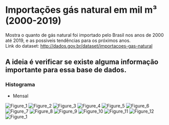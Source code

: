 # Importações gás natural em mil m³ (2000-2019)
Mostra o quanto de gás natural foi importado pelo Brasil nos anos de 2000 até 2019, e as possiveis tendências para os próximos anos.<br/>
Link do dataset: http://dados.gov.br/dataset/importacoes-gas-natural

## A ideia é verificar se existe alguma informação importante para essa base de dados.

### Histograma

- Mensal

![Figure_1](https://user-images.githubusercontent.com/48027825/73140182-c1bc6000-4054-11ea-8c9b-8d76f3dc620d.png)
![Figure_2](https://user-images.githubusercontent.com/48027825/73140183-c254f680-4054-11ea-9859-83eaefe055fe.png)
![Figure_3](https://user-images.githubusercontent.com/48027825/73140184-c254f680-4054-11ea-97c5-5f02ee7b87f7.png)
![Figure_4](https://user-images.githubusercontent.com/48027825/73140185-c254f680-4054-11ea-8c73-bcc62b2b9e3d.png)
![Figure_5](https://user-images.githubusercontent.com/48027825/73140186-c254f680-4054-11ea-9905-8aacda97449d.png)
![Figure_6](https://user-images.githubusercontent.com/48027825/73140187-c2ed8d00-4054-11ea-874e-541c59198b78.png)
![Figure_7](https://user-images.githubusercontent.com/48027825/73140188-c2ed8d00-4054-11ea-996d-b95aa8f81c95.png)
![Figure_8](https://user-images.githubusercontent.com/48027825/73140189-c2ed8d00-4054-11ea-9928-48a1b36788a3.png)
![Figure_9](https://user-images.githubusercontent.com/48027825/73140190-c2ed8d00-4054-11ea-83b3-825517b42409.png)
![Figure_10](https://user-images.githubusercontent.com/48027825/73140179-c1bc6000-4054-11ea-948f-872853f84163.png)
![Figure_11](https://user-images.githubusercontent.com/48027825/73140180-c1bc6000-4054-11ea-825b-0d689f292808.png)
![Figure_12](https://user-images.githubusercontent.com/48027825/73140181-c1bc6000-4054-11ea-9981-c957847e7089.png)
![Figure_1](https://user-images.githubusercontent.com/48027825/73141333-b6bbfc80-4061-11ea-87c1-f86b4b125c7c.png)
